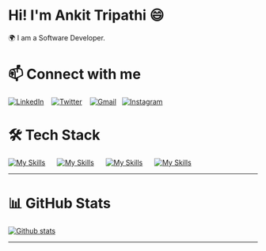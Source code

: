 # Hi! I'm Ankit Tripathi 😄
🌍 I am a Software Developer.

# 📫 Connect with me
[![LinkedIn](https://skillicons.dev/icons?i=linkedin)](https://www.linkedin.com/in/ankittripathe)
&nbsp;&nbsp;
[![Twitter](https://skillicons.dev/icons?i=twitter)](https://x.com/ankittripathe)
&nbsp;&nbsp;
[![Gmail](https://skillicons.dev/icons?i=gmail)](mailto:ankittripathe@gmail.com)&nbsp;&nbsp;
[![Instagram](https://skillicons.dev/icons?i=instagram)](https://instagram.com/ankit_tripathee)
&nbsp;&nbsp;





# 🛠 Tech Stack  
[![My Skills](https://skillicons.dev/icons?i=html,css,javascript)]()&nbsp;&nbsp;&nbsp;&nbsp;&nbsp; 
[![My Skills](https://skillicons.dev/icons?i=react,tailwind,scss,materialui)]()&nbsp;&nbsp;&nbsp;&nbsp;&nbsp;
[![My Skills](https://skillicons.dev/icons?i=nodejs,mongodb)]()&nbsp;&nbsp;&nbsp;&nbsp;&nbsp;
[![My Skills](https://skillicons.dev/icons?i=git,github,vscode)]()&nbsp;&nbsp;&nbsp;&nbsp;&nbsp;


---

# 📊 GitHub Stats
   <a href="#">![Github stats](https://github-readme-stats.vercel.app/api?username=ankittripathe&theme=blueberry&count_private=true&hide_border=true&line_height=20)</a>
 <!-- <a href="#">![Top Langs](https://github-readme-stats.vercel.app/api/top-langs/?username=ankittripathe&layout=compact&theme=blueberry&count_private=true&hide_border=true)</a> -->

---



